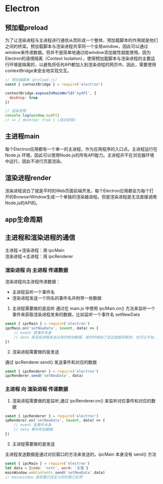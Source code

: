 # Electron


## 预加载preload

为了让渲染进程与主进程进行通信从而形成一个整体，预加载脚本的作用就是他们之间的桥梁。预加载脚本与渲染进程共享同一个全局window，因此可以通过window来传递数据。但并不是简单地通过给window添加属性就能使用。因为Electron的语境隔离（Context Isolation），使得预加载脚本与渲染进程的主要运行环境是隔离的，以避免将任何API都加入到渲染进程的网页中。因此，需要使用contextBridge来安全地实现交互。
```js
// 预加载脚本（preload.js）
const { contextBridge } = require('electron')

contextBridge.exposeInMainWorld('myAPI', {
  desktop: true
})
```
```js
// 渲染进程
console.log(window.myAPI)
// => { desktop: true } (成功获取)
```

## 主进程main

每个Electron应用都有一个单一的主进程，作为应用程序的入口点。主进程运行在Node.js 环境，因此可以使用Node.js的所有API能力。主进程并不在浏览器环境中运行，因此不进行页面渲染。

## 渲染进程render

渲染进程说白了就是平时的Web页面前端开发。每个Electron应用都会为每个打开的BrowserWindow生成一个单独的渲染器进程。但是渲染进程是无法直接调用Node.js的API的。

## app生命周期


## 主进程和渲染进程的通信

主进程->渲染进程：用  ipcMain <br>
渲染进程->主进程：用 ipcRenderer 

### 渲染进程 向 主进程 传递数据

渲染进程向主进程传递数据：
- 主进程监听一个事件名
- 渲染进程发送一个同名的事件名并附带一些数据
1. 主进程需要做的是监听
通过在 main.js 中使用 ipcMain.on() 方法来监听一个事件来获取渲染进程发来的数据，比如监听一个事件名 setNewData
```js
const { ipcMain } = require('electron')
ipcMain.on('setNewData', (event, data) => {
    // event 是事件本身
    // data 是渲染进程发送过来的附加数据，发的时候加了这边就能获取到，也可以不加，只响应事件
})
```
2. 渲染进程需要做的是发送

通过 ipcRenderer.send() 发送事件和对应的数据
```js
const { ipcRenderer } = require('electron')
ipcRenderer.send('setNewData', data)
```
### 主进程 向 渲染进程 传递数据

1. 渲染进程需要做的是监听,通过 ipcRenderer.on() 来监听对应事件和对应的数据
```js
const { ipcRenderer } = require('electron')
ipRenderer.on('setNewData', (event, data) => {
    // event 是事件本身
    // data 事件附加数据
})
```
2. 主进程需要做的是发送

主进程发送数据是通过对应窗口的方法来发送的，ipcMain 本身没有 send() 方法
```js
const { ipcMain } = require('electron')
let data = {code: 'nntt', word: '五笔'}
mainWindow.webContents.send('setNewData',data)
// mainwindow 是前面已经定义好的窗口实例

```
